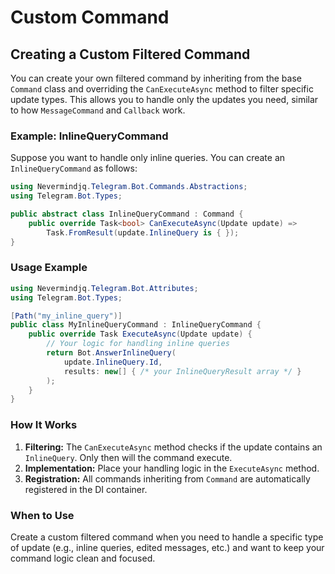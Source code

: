 # Custom Command

## Creating a Custom Filtered Command

You can create your own filtered command by inheriting from the base `Command` class and overriding the `CanExecuteAsync` method to filter specific update types. This allows you to handle only the updates you need, similar to how `MessageCommand` and `Callback` work.

### Example: InlineQueryCommand

Suppose you want to handle only inline queries. You can create an `InlineQueryCommand` as follows:

```csharp
using Nevermindjq.Telegram.Bot.Commands.Abstractions;
using Telegram.Bot.Types;

public abstract class InlineQueryCommand : Command {
    public override Task<bool> CanExecuteAsync(Update update) =>
        Task.FromResult(update.InlineQuery is { });
}
```

### Usage Example

```csharp
using Nevermindjq.Telegram.Bot.Attributes;
using Telegram.Bot.Types;

[Path("my_inline_query")]
public class MyInlineQueryCommand : InlineQueryCommand {
    public override Task ExecuteAsync(Update update) {
        // Your logic for handling inline queries
        return Bot.AnswerInlineQuery(
            update.InlineQuery.Id,
            results: new[] { /* your InlineQueryResult array */ }
        );
    }
}
```

### How It Works

1. **Filtering:** The `CanExecuteAsync` method checks if the update contains an `InlineQuery`. Only then will the command execute.
2. **Implementation:** Place your handling logic in the `ExecuteAsync` method.
3. **Registration:** All commands inheriting from `Command` are automatically registered in the DI container.

### When to Use

Create a custom filtered command when you need to handle a specific type of update (e.g., inline queries, edited messages, etc.) and want to keep your command logic clean and focused.

